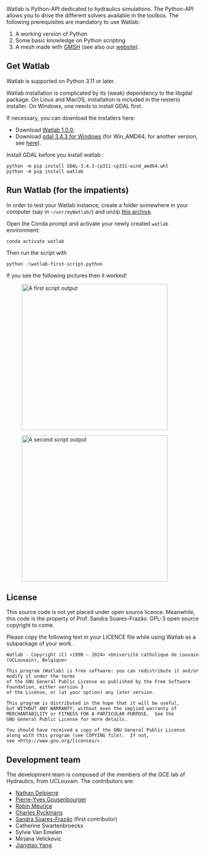 Watlab is Python-API dedicated to hydraulics simulations. The Python-API allows you to drive the different solvers available in the toolbox.
The following prerequisites are mandatory to use Watlab:

1. A working version of Python
2. Some basic knowledge on Python scripting
3. A mesh made with [GMSH](http://gmsh.info/bin/Windows/) (see also our [website](https://sites.uclouvain.be/hydraulics-group/watlab)).


## Get Watlab

Watlab is supported on Python 3.11 or later.

Watlab installation is complicated by its (weak) dependency to the libgdal package. On Linux and MacOS, installation is included in the resterio installer. On Windows, one needs to install GDAL first.

If necessary, you can download the installers here:

- Download [Watlab 1.0.0](https://sites.uclouvain.be/hydraulics-group/watlab/_downloads/d7d256c7a368c29c75dfb08a65be9c52/watlab-1.0.0.tar.gz);
- Download [gdal 3.4.3 for Windows](https://sites.uclouvain.be/hydraulics-group/watlab/_downloads/36e8b3bb4c1d9baac4703d0b297b2132/GDAL-3.4.3-cp311-cp311-win_amd64.whl) (for Win_AMD64; for another version, see [here](https://www.lfd.uci.edu/~gohlke/pythonlibs/#gdal>)).


Install GDAL before you install watlab :

```
python -m pip install GDAL-3.4.3-cp311-cp311-wind_amd64.whl
python -m pip install watlab
```


## Run Watlab (for the impatients)

In order to test your Watlab instance, create a folder somewhere in your computer (say in `~/usr/myWatlab/`) and unzip [this archive](https://sites.uclouvain.be/hydraulics-group/watlab/_downloads/a686ec9a86cb0bf629c3318ac2d64a62/watlab-first-script.zip).

Open the Conda prompt and activate your newly created `watlab` environment:

```
conda activate watlab
```

Then run the script with

```
python .\watlab-first-script.python
```

If you see the following pictures then it worked!

<figure>
    <img src="https://sites.uclouvain.be/hydraulics-group/watlab/_images/first-script-output-1.png"
         alt="A first script output"
         width=380>
</figure>

<figure>
    <img src="https://sites.uclouvain.be/hydraulics-group/watlab/_images/first-script-output-2.png"
         alt="A second script output"
         width=380>
</figure>


## License

This source code is not yet placed under open source licence. Meanwhile, this code is the property of Prof. Sandra Soares-Frazão.
GPL-3 open source copyright to come.

Please copy the following text in your LICENCE file while using Watlab as a subpackage of your work.

```
Watlab - Copyright (C) <1998 – 2024> <Université catholique de Louvain (UCLouvain), Belgique> 

This program (Watlab) is free software: you can redistribute it and/or modify it under the terms 
of the GNU General Public License as published by the Free Software Foundation, either version 3 
of the License, or (at your option) any later version.
   
This program is distributed in the hope that it will be useful,
but WITHOUT ANY WARRANTY; without even the implied warranty of
MERCHANTABILITY or FITNESS FOR A PARTICULAR PURPOSE.  See the
GNU General Public License for more details.

You should have received a copy of the GNU General Public License
along with this program (see COPYING file).  If not, 
see <http://www.gnu.org/licenses/>.
```

## Development team

The development team is composed of the members of the GCE lab of Hydraulics, from UCLouvain. The contributors are:

- [Nathan Delpierre](nathan.delpierre@uclouvain.be>)
- [Pierre-Yves Gousenbourger](pierre-yves.gousenbourger@uclouvain.be)
- [Robin Meurice](robin.meurice@uclouvain.be)
- [Charles Ryckmans](charles.ryckmans@uclouvain.be)
- [Sandra Soares-Frazão](sandra.soares-frazao@uclouvain.be) (first contributor)
- Catherine Swartenbroeckx
- Sylvie Van Emelen
- Mirjana Velickovic
- [Jiangtao Yang](jiangtao.yang@uclouvain.be)
